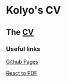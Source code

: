 # Kolyo's CV

## The [CV](https://kuliuzz.github.io/CV-page/)

### Useful links

[Github Pages](https://github.com/gitname/react-gh-pages)

[React to PDF](https://www.npmjs.com/package/react-to-pdf)
